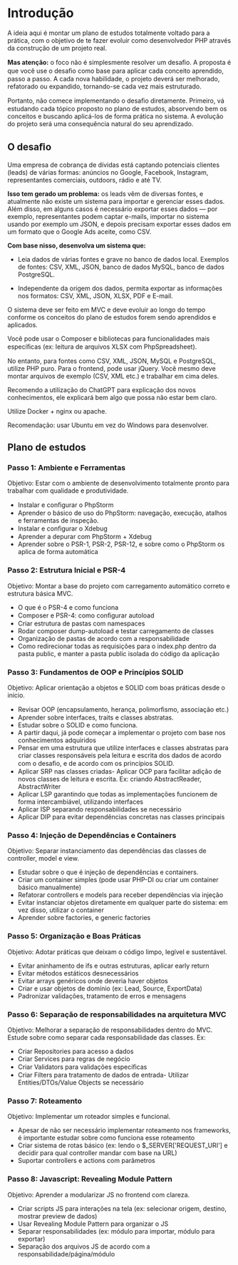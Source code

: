 # Introdução
A ideia aqui é montar um plano de estudos totalmente voltado para a prática, com o
objetivo de te fazer evoluir como desenvolvedor PHP através da construção de um projeto
real.

**Mas atenção:** o foco não é simplesmente resolver um desaﬁo. A proposta é que você use
o desaﬁo como base para aplicar cada conceito aprendido, passo a passo. A cada nova
habilidade, o projeto deverá ser melhorado, refatorado ou expandido, tornando-se cada
vez mais estruturado.

Portanto, não comece implementando o desaﬁo diretamente. Primeiro, vá estudando
cada tópico proposto no plano de estudos, absorvendo bem os conceitos e buscando
aplicá-los de forma prática no sistema. A evolução do projeto será uma consequência
natural do seu aprendizado.
## O desaﬁo
Uma empresa de cobrança de dívidas está captando potenciais clientes (leads) de várias
formas: anúncios no Google, Facebook, Instagram, representantes comerciais, outdoors,
rádio e até TV.

**Isso tem gerado um problema:** os leads vêm de diversas fontes, e atualmente não existe
um sistema para importar e gerenciar esses dados. Além disso, em alguns casos é
necessário exportar esses dados — por exemplo, representantes podem captar e-mails,
importar no sistema usando por exemplo um JSON, e depois precisam exportar esses
dados em um formato que o Google Ads aceite, como CSV.

**Com base nisso, desenvolva um sistema que:**
- Leia dados de várias fontes e grave no banco de dados local.
 Exemplos de fontes:
CSV, XML, JSON, banco de dados MySQL, banco de dados PostgreSQL.

- Independente da origem dos dados, permita exportar as informações nos
formatos: CSV, XML, JSON, XLSX, PDF e E-mail.

O sistema deve ser feito em MVC e deve evoluir ao longo do tempo conforme os conceitos
do plano de estudos forem sendo aprendidos e aplicados.

Você pode usar o Composer e bibliotecas para funcionalidades mais especíﬁcas (ex:
leitura de arquivos XLSX com PhpSpreadsheet). 

No entanto, para fontes como CSV, XML,
JSON, MySQL e PostgreSQL, utilize PHP puro. Para o frontend, pode usar jQuery.
Você mesmo deve montar arquivos de exemplo (CSV, XML etc.) e trabalhar em cima deles.

Recomendo a utilização do ChatGPT para explicação dos novos conhecimentos, ele
explicará bem algo que possa não estar bem claro.

Utilize Docker + nginx ou apache.

Recomendação: usar Ubuntu em vez do Windows para desenvolver.

## Plano de estudos
### Passo 1: Ambiente e Ferramentas
Objetivo: Estar com o ambiente de desenvolvimento totalmente pronto para trabalhar
com qualidade e produtividade.

- Instalar e conﬁgurar o PhpStorm
- Aprender o básico de uso do PhpStorm: navegação, execução, atalhos e
ferramentas de inspeção.
- Instalar e conﬁgurar o Xdebug
- Aprender a depurar com PhpStorm + Xdebug
- Aprender sobre o PSR-1, PSR-2, PSR-12, e sobre como o PhpStorm os aplica de
forma automática
### Passo 2: Estrutura Inicial e PSR-4
Objetivo: Montar a base do projeto com carregamento automático correto e estrutura
básica MVC.
- O que é o PSR-4 e como funciona
- Composer e PSR-4: como conﬁgurar autoload
- Criar estrutura de pastas com namespaces
- Rodar composer dump-autoload e testar carregamento de classes
- Organização de pastas de acordo com a responsabilidade
- Como redirecionar todas as requisições para o index.php dentro da pasta public, e
manter a pasta public isolada do código da aplicação
### Passo 3: Fundamentos de OOP e Princípios SOLID
Objetivo: Aplicar orientação a objetos e SOLID com boas práticas desde o início.
- Revisar OOP (encapsulamento, herança, polimorﬁsmo, associação etc.)
- Aprender sobre interfaces, traits e classes abstratas.
- Estudar sobre o SOLID e como funciona.
- A partir daqui, já pode começar a implementar o projeto com base nos
conhecimentos adquiridos
- Pensar em uma estrutura que utilize interfaces e classes abstratas para criar
classes responsáveis pela leitura e escrita dos dados de acordo com o desaﬁo, e
de acordo com os princípios SOLID.
- Aplicar SRP nas classes criadas- Aplicar OCP para facilitar adição de novos classes de leitura e escrita. Ex: criando
AbstractReader, AbstractWriter
- Aplicar LSP garantindo que todas as implementações funcionem de forma
intercambiável, utilizando interfaces
- Aplicar ISP separando responsabilidades se necessário
- Aplicar DIP para evitar dependências concretas nas classes principais
### Passo 4: Injeção de Dependências e Containers
Objetivo: Separar instanciamento das dependências das classes de controller, model e
view.
- Estudar sobre o que é injeção de dependências e containers.
- Criar um container simples (pode usar PHP-DI ou criar um container básico
manualmente)
- Refatorar controllers e models para receber dependências via injeção
- Evitar instanciar objetos diretamente em qualquer parte do sistema: em vez disso,
utilizar o container
- Aprender sobre factories, e generic factories
### Passo 5: Organização e Boas Práticas
Objetivo: Adotar práticas que deixam o código limpo, legível e sustentável.
- Evitar aninhamento de ifs e outras estruturas, aplicar early return
- Evitar métodos estáticos desnecessários
- Evitar arrays genéricos onde deveria haver objetos
- Criar e usar objetos de domínio (ex: Lead, Source, ExportData)
- Padronizar validações, tratamento de erros e mensagens
### Passo 6: Separação de responsabilidades na arquitetura MVC
Objetivo: Melhorar a separação de responsabilidades dentro do MVC.
Estude sobre como separar cada responsabilidade das classes. Ex:
- Criar Repositories para acesso a dados
- Criar Services para regras de negócio
- Criar Validators para validações especíﬁcas
- Criar Filters para tratamento de dados de entrada-
Utilizar Entities/DTOs/Value Objects se necessário
### Passo 7: Roteamento
Objetivo: Implementar um roteador simples e funcional.
- Apesar de não ser necessário implementar roteamento nos frameworks, é
importante estudar sobre como funciona esse roteamento
- Criar sistema de rotas básico (ex: lendo o $_SERVER['REQUEST_URI'] e decidir
para qual controller mandar com base na URL)
- Suportar controllers e actions com parâmetros
### Passo 8: Javascript: Revealing Module Pattern
Objetivo: Aprender a modularizar JS no frontend com clareza.
- Criar scripts JS para interações na tela (ex: selecionar origem, destino, mostrar
preview de dados)
- Usar Revealing Module Pattern para organizar o JS
- Separar responsabilidades (ex: módulo para importar, módulo para exportar)
- Separação dos arquivos JS de acordo com a responsabilidade/página/módulo